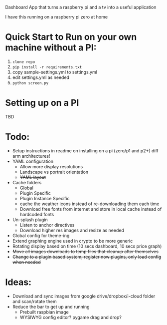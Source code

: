 Dashboard App that turns a raspberry pi and a tv into a useful application

I have this running on a raspberry pi zero at home

# Quick Start to Run on your own machine without a PI:
1. `clone repo`
2. `pip install -r requirements.txt`
3. copy sample-settings.yml to settings.yml
4. edit settings.yml as needed
5. `python screen.py`

# Setting up on a PI
TBD

# Todo:
 - Setup instructions in readme on installing on a pi (zero/p1 and p2+) diff arm architectures!
 - YAML configuration 
     - Allow more display resolutions
     - Landscape vs portrait orientation
     - ~~YAML layout~~
 - Cache folders
     - Global
     - Plugin Specific
     - Plugin Instance Specific
     - cache the weather icons instead of re-downloading them each time
     - Download free fonts from internet and store in local cache instead of hardcoded fonts
 - Un-splash plugin
     - Listen to anchor directives
     - Download higher res images and resize as needed
 - Global config for theme-ing
 - Extend graphing engine used in crypto to be more generic
 - Rotating display based on time (10 secs dashboard, 10 secs price graph)
 - ~~Move all images downloads to temp files that cleanup after themselves~~
 - ~~Change to a plugin based system, register now plugins, only load config when needed~~
 
 
# Ideas:
 - Download and sync images from google drive/dropbox/i-cloud folder and scan/rotate them  
 - Reduce the bar to get up and running
    - Prebuilt raspbian image
    - WYSIWYG config editor? pygame drag and drop?

 


  
  